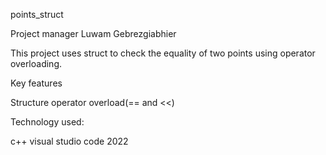  points_struct

 Project manager
 Luwam Gebrezgiabhier

 This project uses struct to check the equality of two points using operator overloading.

 Key features

 Structure
 operator overload(== and <<)

 Technology used:

 c++
 visual studio code 2022
